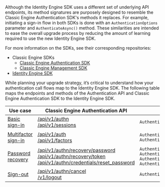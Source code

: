 
Although the Identity Engine SDK uses a different set of underlying API endpoints, its method signatures are purposely designed to resemble the Classic Engine Authentication SDK's methods it replaces. For example, initiating a sign-in flow in both SDKs is done with an `AuthenticationOptions` parameter and `AuthenticateAsync()` method. These similarities are intended to ease the overall upgrade process by reducing the amount of learning required to use the new Identity Engine SDK.

For more information on the SDKs, see their corresponding repositories:

* Classic Engine SDKs
  * [Classic Engine Authentication SDK](https://github.com/okta/okta-auth-dotnet)
  * [Classic Engine Management SDK](https://github.com/okta/okta-sdk-dotnet)
* [Identity Engine SDK](https://github.com/okta/okta-idx-dotnet)

While planning your upgrade strategy, it’s critical to understand how your authentication call flows map to the Identity Engine SDK. The following table maps the endpoints and methods of the Authentication API and Classic Engine Authentication SDK to the Identity Engine SDK.

|Use case | Classic Engine Authentication API | Classic Engine Authentication SDK     |   Identity Engine SDK      |
| ----------------------- | ------------------------------ | -----------------------------------| ------------- |
|[Basic sign-in](#map-basic-sign-in-code-to-the-identity-engine-sdk)| [/api/v1/authn](/docs/reference/api/authn/)<br>[/api/v1/sessions](/docs/reference/api/sessions/#create-session-with-a-session-token)| `AuthenticationClient.AuthenticateAsync()` | `IdxClient.AuthenticateAsync()` |
|[Multifactor sign-in](#map-mfa-code-to-the-identity-engine-sdk)| [/api/v1/auth](/docs/reference/api/authn/)<br>[/api/v1/factors](/docs/reference/api/factors/#get-started-with-the-factors-api)| `AuthenticationClient.AuthenticateAsync()`<br>`AuthenticationClient.VerifyFactorAsync()` | `IdxClient.AuthenticateAsync()`<br>`IdxClient.SelectChallengeAuthenticatorAsync()`<br>`IdxClient.VerifyAuthenticatorAsync()`|
|[Password recovery](#map-password-recovery-code-to-the-identity-engine-sdk)| [/api/v1/authn/recovery/password](docs/reference/api/authn/#forgot-password)<br>[/api/v1/authn/recovery/token](/docs/reference/api/authn/#verify-recovery-token) [/api/v1/authn/credentials/reset_password](/docs/reference/api/authn/#reset-password) | `AuthenticationClient.ForgotPasswordAsync()`<br>`AuthenticationClient.VerifyRecoveryTokenAsync()`<br>`AuthenticationClient.AnswerRecoveryQuestionAsync()`<br>`AuthenticationClient.ResetPasswordAsync()` | `IdxClient.RecoverPasswordAsync()`<br>`IdxClient.SelectRecoveryAuthenticatorAsync()`<br>`IdxClient.VerifyAuthenticatorAsync()`<br>`IdxClient.ChangePasswordAsync()` |
|[Sign-out](#map-basic-sign-out-code-to-the-identity-engine-sdk)|[/api/v1/authn/cancel](https://developer.okta.com/docs/reference/api/authn/#cancel-transaction)<br>[/v1/logout](https://developer.okta.com/docs/reference/api/oidc/#logout) | `AuthenticationClient.CancelTransactionStateAsync()` | `IdxClient.RevokeTokensAsync()`|
